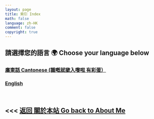 ```yaml
---
layout: page
title: 索引 Index
math: false
language: zh-HK
comment: false
copyright: true
---
```


## 請選擇您的語言 🌍 Choose your language below
### [廣東話 Cantonese (識嘅就撳入嚟啦 有彩蛋）](https://lolicon.wtf/about/self_intro/cantonese)
### [English](https://lolicon.wtf/about/self_intro/en)

&nbsp;

## <<< [返回 關於本站 Go back to About Me](https://lolicon.wtf/about)
